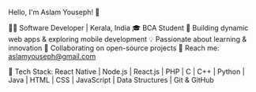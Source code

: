 Hello, I'm Aslam Youseph! 👋

👨‍💻 Software Developer | Kerala, India
🎓 BCA Student
🔧 Building dynamic web apps & exploring mobile development
💡 Passionate about learning & innovation
🔗 Collaborating on open-source projects
📩 Reach me: aslamyouseph@gmail.com

🔹 Tech Stack:
React Native | Node.js | React.js | PHP | C | C++ | Python | Java | HTML | CSS | JavaScript | Data Structures | Git & GitHub
